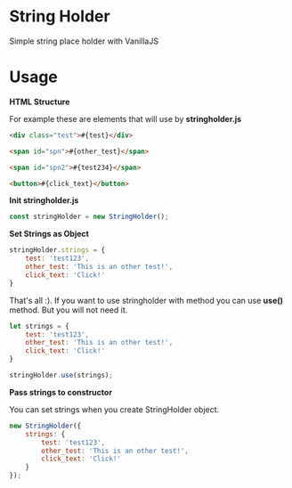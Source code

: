 # String Holder

Simple string place holder with VanillaJS

# Usage

**HTML Structure**

For example these are elements that will use by **stringholder.js**

```html
<div class="test">#{test}</div>

<span id="spn">#{other_test}</span>

<span id="spn2">#{test234}</span>

<button>#{click_text}</button>
```

**Init stringholder.js**

```javascript
const stringHolder = new StringHolder();
```

**Set Strings as Object**

```javascript
stringHolder.strings = {
    test: 'test123',
    other_test: 'This is an other test!',
    click_text: 'Click!'
}
```

That's all :). If you want to use stringholder with method you can use **use()** method. But you will not need it.

```javascript
let strings = {
    test: 'test123',
    other_test: 'This is an other test!',
    click_text: 'Click!'
}

stringHolder.use(strings);
```

**Pass strings to constructor**

You can set strings when you create StringHolder object.

```javascript
new StringHolder({
    strings: {
        test: 'test123',
        other_test: 'This is an other test!',
        click_text: 'Click!'
    }
});
```